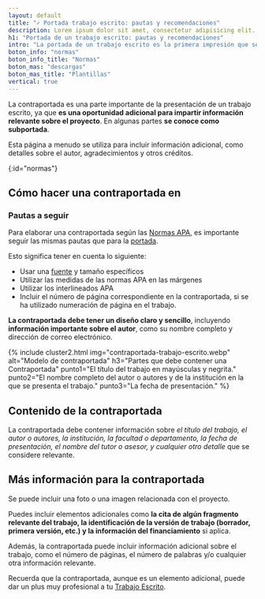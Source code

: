```yaml
---
layout: default
title: "✓ Portada trabajo escrito: pautas y recomendaciones"
description: Lorem ipsum dolor sit amet, consectetur adipisicing elit. Eum officia sit cupiditate cum deleniti voluptate quia iste voluptatum fuga suscipit obcaecati
h1: "Portada de un trabajo escrito: pautas y recomendaciones"
intro: "La portada de un trabajo escrito es la primera impresión que se tiene del mismo. Es por eso que es importante que esta tenga un diseño y formato adecuados."
boton_info: "normas"
boton_info_title: "Normas"
boton_mas: "descargas"
boton_mas_title: "Plantillas"
vertical: true
---
```

La contraportada es una parte importante de la presentación de un trabajo escrito, ya que **es una oportunidad adicional para impartir información relevante sobre el proyecto**. En algunas partes **se conoce como subportada**.

Esta página a menudo se utiliza para incluir información adicional, como detalles sobre el autor, agradecimientos y otros créditos.
<!-- Anclaje para que la barra fijada no cubra el siguiente subtítulo -->
{:id="normas"}

## Cómo hacer una contraportada en

### Pautas a seguir

Para elaborar una contraportada según las [Normas APA]({{'normas-apa'|relative_url}}), es importante seguir las mismas pautas que para la [portada]({{'portada-trabajo-escrito'|relative_url}}).

Esto significa tener en cuenta lo siguiente:

* Usar una [fuente]({{'textos-y-fuentes-trabajo-escrito'|relative_url}} "Textos de un trabajo escrito") y tamaño específicos
* Utilizar las medidas de las normas APA en las márgenes
* Utilizar los interlineados APA
* Incluir el número de página correspondiente en la contraportada, si se ha utilizado numeración de página en el trabajo.

**La contraportada debe tener un diseño claro y sencillo**, incluyendo **información importante sobre el autor**, como su nombre completo y dirección de correo electrónico.

{% include cluster2.html img="contraportada-trabajo-escrito.webp" alt="Modelo de contraportada" h3="Partes que debe contener una Contraportada" punto1="El título del trabajo en mayúsculas y negrita." punto2="El nombre completo del autor o autores y de la institución en la que se presenta el trabajo." punto3="La fecha de presentación." %}

## Contenido de la contraportada

La contraportada debe contener información sobre *el título del trabajo, el autor o autores, la institución, la facultad o departamento, la fecha de presentación, el nombre del tutor o asesor, y cualquier otro detalle* que se considere relevante.

## Más información para la contraportada

Se puede incluir una foto o una imagen relacionada con el proyecto.

Puedes incluir elementos adicionales como **la cita de algún fragmento relevante del trabajo, la identificación de la versión de trabajo (borrador, primera versión, etc.) y la información del financiamiento** si aplica.

Además, la contraportada puede incluir información adicional sobre el trabajo, como el número de páginas, el número de palabras y/o cualquier otra información relevante.

Recuerda que la contraportada, aunque es un elemento adicional, puede dar un plus muy profesional a tu [Trabajo Escrito](/).
